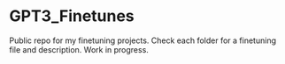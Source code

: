 # GPT3_Finetunes

Public repo for my finetuning projects. Check each folder for a finetuning file and description. Work in progress. 